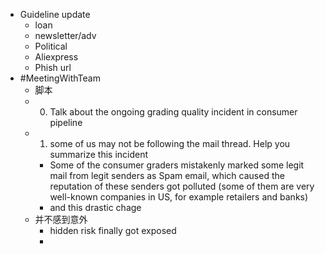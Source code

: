 - Guideline update
	- loan
	- newsletter/adv
	- Political
	- Aliexpress
	- Phish url
- #MeetingWithTeam
	- 脚本
	- 0. Talk about the ongoing grading quality incident in consumer pipeline
	- 1. some of us may not be following the mail thread. 
	  Help you summarize this incident
		- Some of the consumer graders mistakenly marked some legit mail from legit senders as Spam email, which caused the reputation of these senders got polluted (some of them are very well-known companies in US, for example retailers and banks)
		- and this drastic chage
	- 并不感到意外
		- hidden risk finally got exposed
		-